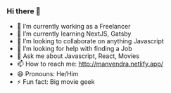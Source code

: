 ### Hi there 👋

- 🔭 I’m currently working as a Freelancer
- 🌱 I’m currently learning NextJS, Gatsby
- 👯 I’m looking to collaborate on anything Javascript
- 🤔 I’m looking for help with finding a Job
- 💬 Ask me about Javascript, React, Movies
- 📫 How to reach me: http://manvendra.netlify.app/
- 😄 Pronouns: He/Him
- ⚡ Fun fact: Big movie geek
